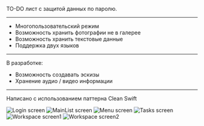 
TO-DO лист с защитой данных по паролю. 

---------------------------------------
- Многопользовательский режим
- Возможность хранить фотографии не в галерее
- Возможность хранить текстовые данные
- Поддержка двух языков
---------------------------------------
В разработке:
- Возможность создавать эскизы
- Хранение аудио / видео информации
---------------------------------------

Написано с использованием паттерна Clean Swift

![Login screen](https://github.com/ProstoMC/SecureStore/blob/main/SecureStore/Screenshots/Login%20Screen.png?raw=true)
![MainList screen](https://github.com/ProstoMC/SecureStore/blob/main/SecureStore/Screenshots/MainList%20Screen.png?raw=true)
![Menu screen](https://github.com/ProstoMC/SecureStore/blob/main/SecureStore/Screenshots/Menu%20Screen.png?raw=true)
![Tasks screen](https://github.com/ProstoMC/SecureStore/blob/main/SecureStore/Screenshots/Tasks%20Screen.png)
![Workspace screen1](https://github.com/ProstoMC/SecureStore/blob/main/SecureStore/Screenshots/WorkSpace%20Screen%201.png)
![Workspace screen2](https://github.com/ProstoMC/SecureStore/blob/main/SecureStore/Screenshots/Worspace%20Screen%202.png)


